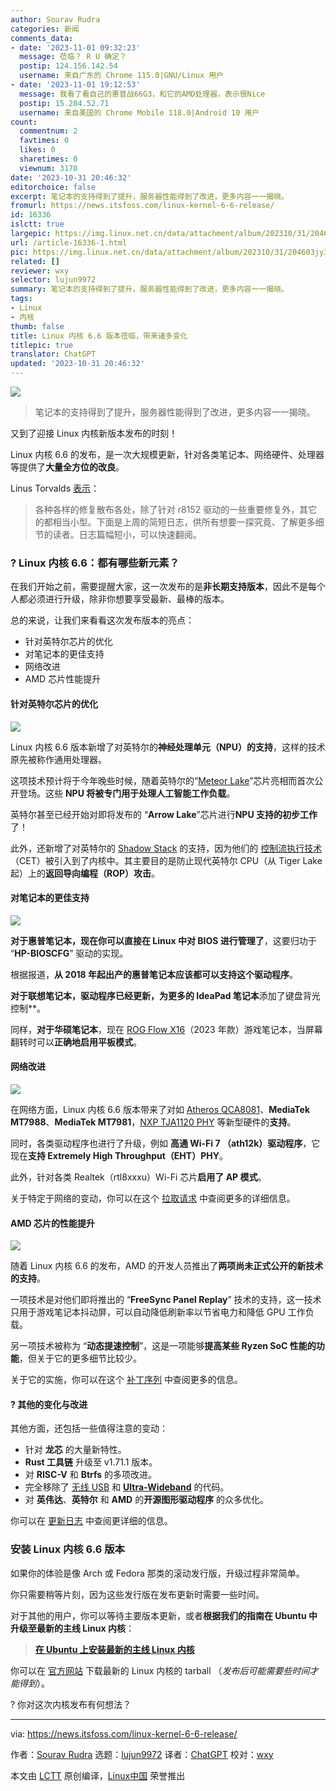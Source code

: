 ```yaml
---
author: Sourav Rudra
categories: 新闻
comments_data:
- date: '2023-11-01 09:32:23'
  message: 莅临？ R U 确定？
  postip: 124.156.142.54
  username: 来自广东的 Chrome 115.0|GNU/Linux 用户
- date: '2023-11-01 19:12:53'
  message: 我看了看自己的惠普战66G3，和它的AMD处理器，表示很Nice
  postip: 15.204.52.71
  username: 来自美国的 Chrome Mobile 118.0|Android 10 用户
count:
  commentnum: 2
  favtimes: 0
  likes: 0
  sharetimes: 0
  viewnum: 3170
date: '2023-10-31 20:46:32'
editorchoice: false
excerpt: 笔记本的支持得到了提升，服务器性能得到了改进，更多内容一一揭晓。
fromurl: https://news.itsfoss.com/linux-kernel-6-6-release/
id: 16336
islctt: true
largepic: https://img.linux.net.cn/data/attachment/album/202310/31/204603jy3e8ezhtyehn9po.jpg
url: /article-16336-1.html
pic: https://img.linux.net.cn/data/attachment/album/202310/31/204603jy3e8ezhtyehn9po.jpg.thumb.jpg
related: []
reviewer: wxy
selector: lujun9972
summary: 笔记本的支持得到了提升，服务器性能得到了改进，更多内容一一揭晓。
tags:
- Linux
- 内核
thumb: false
title: Linux 内核 6.6 版本莅临，带来诸多变化
titlepic: true
translator: ChatGPT
updated: '2023-10-31 20:46:32'
---
```


![](https://img.linux.net.cn/data/attachment/album/202310/31/204603jy3e8ezhtyehn9po.jpg)



> 
> 笔记本的支持得到了提升，服务器性能得到了改进，更多内容一一揭晓。
> 
> 
> 


又到了迎接 Linux 内核新版本发布的时刻！


Linux 内核 6.6 的发布，是一次大规模更新，针对各类笔记本、网络硬件、处理器等提供了**大量全方位的改良**。


Linus Torvalds [表示](https://lkml.iu.edu/hypermail/linux/kernel/2310.3/06370.html)：



> 
> 各种各样的修复散布各处，除了针对 r8152 驱动的一些重要修复外，其它的都相当小型。下面是上周的简短日志，供所有想要一探究竟、了解更多细节的读者。日志篇幅短小，可以快速翻阅。
> 
> 
> 


### ? Linux 内核 6.6：都有哪些新元素？


在我们开始之前，需要提醒大家，这一次发布的是**非长期支持版本**，因此不是每个人都必须进行升级，除非你想要享受最新、最棒的版本。


总的来说，让我们来看看这次发布版本的亮点：


* 针对英特尔芯片的优化
* 对笔记本的更佳支持
* 网络改进
* AMD 芯片性能提升


#### 针对英特尔芯片的优化


![](https://img.linux.net.cn/data/attachment/album/202310/31/204634alrzd80mebeztnnp.png)


Linux 内核 6.6 版本新增了对英特尔的**神经处理单元（NPU）的支持**，这样的技术原先被称作通用处理器。


这项技术预计将于今年晚些时候，随着英特尔的“[Meteor Lake](https://www.intel.com/content/www/us/en/content-details/788851/meteor-lake-architecture-overview.html)”芯片亮相而首次公开登场。这些 **NPU 将被专门用于处理人工智能工作负载**。


英特尔甚至已经开始对即将发布的 “**Arrow Lake**”芯片进行**NPU 支持的初步工作**了！


此外，还新增了对英特尔的 [Shadow Stack](https://en.wikipedia.org/wiki/Shadow_stack) 的支持，因为他们的 [控制流执行技术](https://www.intel.com/content/www/us/en/developer/articles/technical/technical-look-control-flow-enforcement-technology.html)（CET）被引入到了内核中。其主要目的是防止现代英特尔 CPU（从 Tiger Lake 起）上的**返回导向编程（ROP）攻击**。


#### 对笔记本的更佳支持


![](https://img.linux.net.cn/data/attachment/album/202310/31/204635nb3btutx6bhmx03e.png)


**对于惠普笔记本，现在你可以直接在 Linux 中对 BIOS 进行管理了**，这要归功于 “**HP-BIOSCFG**” 驱动的实现。


根据报道，**从 2018 年起出产的惠普笔记本应该都可以支持这个驱动程序**。


**对于联想笔记本，驱动程序已经更新，为更多的 IdeaPad 笔记本**添加了键盘背光控制\*\*。


同样，**对于华硕笔记本**，现在 [ROG Flow X16](https://rog.asus.com/laptops/rog-flow/rog-flow-x16-2023-series/spec/)（2023 年款）游戏笔记本，当屏幕翻转时可以**正确地启用平板模式**。


#### 网络改进


![](https://img.linux.net.cn/data/attachment/album/202310/31/204636x5yq5ndv5spg5gbv.png)


在网络方面，Linux 内核 6.6 版本带来了对如 [Atheros QCA8081](https://www.qualcomm.com/products/internet-of-things/networking/wi-fi-networks/qca8081)、**MediaTek MT7988**、**MediaTek MT7981**，[NXP TJA1120 PHY](https://www.nxp.com/products/interfaces/ethernet-/automotive-ethernet-phys/tja1120-automotive-ethernet-phy-1000base-t1-asil-b-and-tc-10:TJA1120) 等新型硬件的**支持**。


同时，各类驱动程序也进行了升级，例如 **高通 Wi-Fi 7 （ath12k）驱动程序**，它现在**支持 Extremely High Throughput（EHT）PHY**。


此外，针对各类 Realtek（rtl8xxxu）Wi-Fi 芯片**启用了 AP 模式**。


关于特定于网络的变动，你可以在这个 [拉取请求](https://lore.kernel.org/lkml/20230829125950.39432-1-pabeni@redhat.com/) 中查阅更多的详细信息。


#### AMD 芯片的性能提升


![](https://img.linux.net.cn/data/attachment/album/202310/31/204636mjfmj7zluojsbuob.png)


随着 Linux 内核 6.6 的发布，AMD 的开发人员推出了**两项尚未正式公开的新技术的支持**。


一项技术是对他们即将推出的 “**FreeSync Panel Replay**” 技术的支持，这一技术只用于游戏笔记本抖动屏，可以自动降低刷新率以节省电力和降低 GPU 工作负载。


另一项技术被称为 “**动态提速控制**”，这是一项能够**提高某些 Ryzen SoC 性能的功能**，但关于它的更多细节比较少。


关于它的实施，你可以在这个 [补丁序列](https://lore.kernel.org/lkml/20230420163140.14940-1-mario.limonciello@amd.com/T/#m38ab23d70d213ceb67440168b3f71ad2be3aa564) 中查阅更多的信息。


#### ?️ 其他的变化与改进


其他方面，还包括一些值得注意的变动：


* 针对 **龙芯** 的大量新特性。
* **Rust 工具链** 升级至 v1.71.1 版本。
* 对 **RISC-V** 和 **Btrfs** 的多项改进。
* 完全移除了 [无线 USB](https://en.wikipedia.org/wiki/Wireless_USB) 和 [**Ultra-Wideband**](https://en.wikipedia.org/wiki/Ultra-wideband) 的代码。
* 对 **英伟达**、**英特尔** 和 **AMD** 的**开源图形驱动程序** 的众多优化。


你可以在 [更新日志](https://cdn.kernel.org/pub/linux/kernel/v6.x/ChangeLog-6.6) 中查阅更详细的信息。


### 安装 Linux 内核 6.6 版本


如果你的体验是像 Arch 或 Fedora 那类的滚动发行版，升级过程非常简单。


你只需要稍等片刻，因为这些发行版在发布更新时需要一些时间。


对于其他的用户，你可以等待主要版本更新，或者**根据我们的指南在 Ubuntu 中升级至最新的主线 Linux 内核**：



> 
> **[在 Ubuntu 上安装最新的主线 Linux 内核](https://itsfoss.com/upgrade-linux-kernel-ubuntu/)**
> 
> 
> 


你可以在 [官方网站](https://www.kernel.org/) 下载最新的 Linux 内核的 tarball （*发布后可能需要些时间才能得到*）。


? 你对这次内核发布有何想法？




---


via: <https://news.itsfoss.com/linux-kernel-6-6-release/>


作者：[Sourav Rudra](https://news.itsfoss.com/author/sourav/) 选题：[lujun9972](https://github.com/lujun9972) 译者：[ChatGPT](https://linux.cn/lctt/ChatGPT) 校对：[wxy](https://github.com/wxy)


本文由 [LCTT](https://github.com/LCTT/TranslateProject) 原创编译，[Linux中国](https://linux.cn/) 荣誉推出
